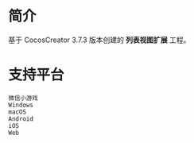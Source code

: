 
# 简介
基于 CocosCreator 3.7.3 版本创建的 **列表视图扩展** 工程。

# 支持平台

    微信小游戏
    Windows
    macOS
    Android
    iOS
    Web